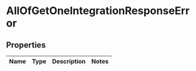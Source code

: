 # AllOfGetOneIntegrationResponseError

## Properties
Name | Type | Description | Notes
------------ | ------------- | ------------- | -------------
